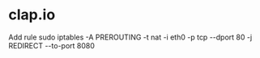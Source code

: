 # clap.io

Add rule
sudo iptables -A PREROUTING -t nat -i eth0 -p tcp --dport 80 -j REDIRECT --to-port 8080
